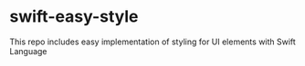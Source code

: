 # swift-easy-style
This repo includes easy implementation of styling for UI elements with Swift Language
